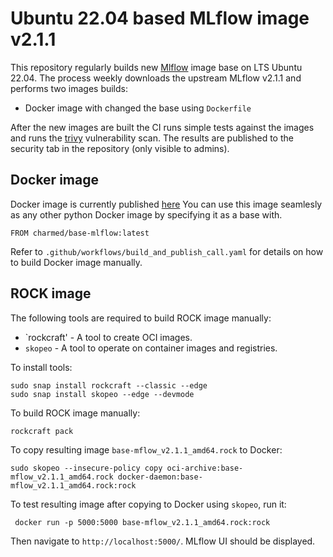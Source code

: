 # Ubuntu 22.04 based MLflow image v2.1.1

This repository regularly builds new [Mlflow](https://github.com/mlflow/mlflow) image base on LTS Ubuntu 22.04. The process weekly downloads the upstream MLflow v2.1.1 and performs two images builds:
- Docker image with changed the base using `Dockerfile`
<!-- - ROCK image using `rockcraft.yaml` -->

After the new images are built the CI runs simple tests against the images and runs the [trivy](https://github.com/aquasecurity/trivy) vulnerability scan. The results are published to the security tab in the repository (only visible to admins). 

## Docker image

Docker image is currently published [here](https://hub.docker.com/r/charmed/base-mlflow)
You can use this image seamlesly as any other python Docker image by specifying it as a base with.

```
FROM charmed/base-mlflow:latest
```

Refer to `.github/workflows/build_and_publish_call.yaml` for details on how to build Docker image manually.


## ROCK image

<!-- ROCK image is currently published [here](https://ghcr.io/canonical) -->


The following tools are required to build ROCK image manually:
- `rockcraft' - A tool to create OCI images.
- `skopeo` - A tool to operate on container images and registries.

To install tools:
```
sudo snap install rockcraft --classic --edge
sudo snap install skopeo --edge --devmode
```

To build ROCK image manually:
```
rockcraft pack
```

To copy resulting image `base-mflow_v2.1.1_amd64.rock` to Docker:
```
sudo skopeo --insecure-policy copy oci-archive:base-mflow_v2.1.1_amd64.rock docker-daemon:base-mflow_v2.1.1_amd64.rock:rock
```

To test resulting image after copying to Docker using `skopeo`, run it:

```
 docker run -p 5000:5000 base-mflow_v2.1.1_amd64.rock:rock
```

Then navigate to `http://localhost:5000/`. MLflow UI should be displayed.

